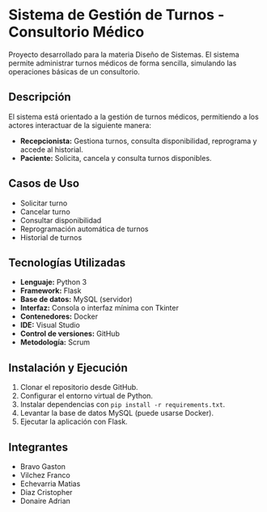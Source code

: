 # Sistema de Gestión de Turnos - Consultorio Médico

Proyecto desarrollado para la materia Diseño de Sistemas. El sistema permite administrar turnos médicos de forma sencilla, simulando las operaciones básicas de un consultorio.

## Descripción

El sistema está orientado a la gestión de turnos médicos, permitiendo a los actores interactuar de la siguiente manera:

- **Recepcionista:** Gestiona turnos, consulta disponibilidad, reprograma y accede al historial.
- **Paciente:** Solicita, cancela y consulta turnos disponibles.

## Casos de Uso

- Solicitar turno
- Cancelar turno
- Consultar disponibilidad
- Reprogramación automática de turnos
- Historial de turnos

## Tecnologías Utilizadas

- **Lenguaje:** Python 3
- **Framework:** Flask
- **Base de datos:** MySQL (servidor)
- **Interfaz:** Consola o interfaz mínima con Tkinter
- **Contenedores:** Docker
- **IDE:** Visual Studio
- **Control de versiones:** GitHub
- **Metodología:** Scrum

## Instalación y Ejecución

1. Clonar el repositorio desde GitHub.
2. Configurar el entorno virtual de Python.
3. Instalar dependencias con `pip install -r requirements.txt`.
4. Levantar la base de datos MySQL (puede usarse Docker).
5. Ejecutar la aplicación con Flask.

## Integrantes

- Bravo Gaston
- Vilchez Franco
- Echevarria Matias
- Diaz Cristopher
- Donaire Adrian